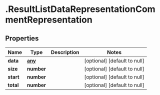 # .ResultListDataRepresentationCommentRepresentation

## Properties
Name | Type | Description | Notes
------------ | ------------- | ------------- | -------------
**data** | [**any**](CommentRepresentation.md) |  | [optional] [default to null]
**size** | **number** |  | [optional] [default to null]
**start** | **number** |  | [optional] [default to null]
**total** | **number** |  | [optional] [default to null]



